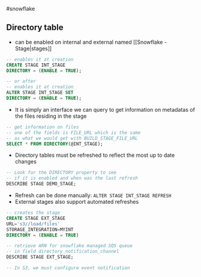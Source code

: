 #snowflake

## Directory table

- can be enabled on internal and external named [[Snowflake - Stage|stages]]

```sql
-- enables it at creation
CREATE STAGE INT_STAGE
DIRECTORY = (ENABLE = TRUE);

-- or after
-- enables it at creation
ALTER STAGE INT_STAGE SET
DIRECTORY = (ENABLE = TRUE);
```

- It is simply an interface we can query to get information on metadatas of the files residing in the stage

```sql
-- get information on files
-- one of the fields is FILE_URL which is the same
-- as what we would get with BUILD_STAGE_FILE_URL
SELECT * FROM DIRECTORY(@INT_STAGE);
```

- Directory tables must be refreshed to reflect the most up to date changes

```sql
-- Look for the DIRECTORY property to see
-- if it is enabled and when was the last refresh
DESCRIBE STAGE DEMO_STAGE;
```

- Refresh can be done manually: `ALTER STAGE INT_STAGE REFRESH`
- External stages also support automated refreshes

```sql
-- creates the stage
CREATE STAGE EXT_STAGE
URL='s3//load/files'
STORAGE_INTEGRATION=MYINT
DIRECTORY = (ENABLE = TRUE)

-- retrieve ARN for snowflake managed SQS queue
-- in field directory_notification_channel
DESCRIBE STAGE EXT_STAGE;

-- In S3, we must configure event notification
```
